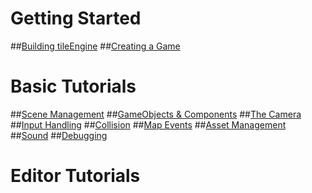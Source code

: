 # Getting Started
##[Building tileEngine](building.md)
##[Creating a Game](creating-game.md)

# Basic Tutorials
##[Scene Management](scenes.md)
##[GameObjects & Components](gameobjects.md)
##[The Camera](camera.md)
##[Input Handling](input.md)
##[Collision](collision.md)
##[Map Events](events.md)
##[Asset Management](assets.md)
##[Sound](sound.md)
##[Debugging](debugging.md)

# Editor Tutorials